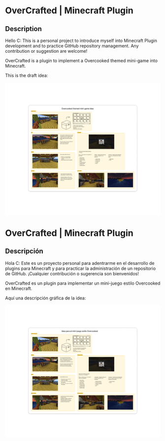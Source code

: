 # OverCrafted | Minecraft Plugin

## Description

Hello C:
This is a personal project to introduce myself into Minecraft Plugin
development and to practice GitHub repository management.
Any contribution or suggestion are welcome!

OverCrafted is a plugin to implement a Overcooked themed
mini-game into Minecraft.

This is the draft idea:

![image](.github/images/Overcraft_idea_en.jpg)

# OverCrafted | Minecraft Plugin

## Descripción

Hola C:
Este es un proyecto personal para adentrarme en el desarrollo de
plugins para Minecraft y para practicar la administración de un
repositorio de GitHub.
¡Cualquier contribución o sugerencia son bienvenidos!

OverCrafted es un plugin para implementar un mini-juego estilo
Overcooked en Minecraft.

Aquí una descripción gráfica de la idea:

![image](.github/images/Overcraft_idea_es.jpg)

